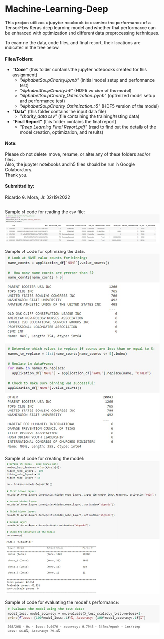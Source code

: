 # Machine-Learning-Deep

This project utilizes a jupyter notebook to examine the performance of a TensorFlow Keras deep learning model and whether that performance can be enhanced with optimization and different data preprocessing techniques.<br>

To examine the data, code files, and final report, their locations are indicated in the tree below.

#### Files/Folders:

+ **"Code"** (this folder contains the jupyter notebooks created for this assignment) <br>
	- *"AlphabetSoupCharity.ipynb"* (initial model setup and performance test) <br>
	- *"AlphabetSoupCharity.h5"* (HDF5 version of the model) <br>
	-  *"AlphabetSoupCharity_Optimization.ipynb"* (optimized model setup and performance test) <br>
	- *"AlphabetSoupCharity_Optimization.h5"* (HDF5 version of the model) <br>
+ **"Data"** (this folder contains the input data file) <br>
	- *"charity_data.csv"* (file containing the training/testing data) <br>
+ **"Final Report"** (this folder contains the final report) <br>
	- *"Deep Learning Final Report.pdf"* (read to find out the details of the model creation, optimization, and results) <br>
	

#### Note: <br>

Please do not delete, move, rename, or alter any of these folders and/or files. <br>
Also, the jupyter notebooks and h5 files should be run in Google Colaboratory. <br>
Thank you. <br>

#### Submitted by: <br>
 Ricardo G. Mora, Jr.  02/19/2022
 <br><br>
 
Sample of code for reading the csv file: <br>
<img src="/Images/Read.jpg">

Sample of code for optimizing the data: <br>
<img src="/Images/Optimize.jpg">

Sample of code for creating the model: <br>
<img src="/Images/Model.jpg">

Sample of code for evaluating the model's performance: <br>
<img src="/Images/Evaluate.jpg">
